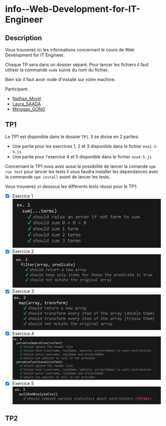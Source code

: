 # info--Web-Development-for-IT-Engineer

## Description

Vous trouverez ici les informations concernant le cours de Web Development for IT Engineer.

Chaque TP sera dans un dossier séparé.
Pour lancer les fichiers il faut utiliser la commande `node` suivie du nom du fichier.

Bien sûr il faut avoir node d'installé sur votre machine.

Participant:

- [Nathan_Morel]()
- [Laura_SAADA]()
- [Minggao_GONG]()

## TP1

Le TP1 est disponible dans le dossier `TP1`.
Il se divise en 2 parties:

- Une partie pour les exercices 1, 2 et 3 disponible dans le fichier `exo1-2-3.js`
- Une partie pour l'exercice 4 et 5 disponible dans le fichier `exo4-5.js`

Concernant le TP1 nous avez aussi la possibilité de lancer la comande `npm run test` pour lancer les tests il vous faudra installer les dépendances avec la commande `npm install` avant de lancer les tests.

Vous trouverez ci-dessous les différents tests réussi pour le TP1:

- [x] Exercice 1
      ![Alt text](Lab1/img/image-1.png)
- [x] Exercice 2
      ![Alt text](Lab1/img/image-2.png)
- [x] Exercice 3
      ![Alt text](Lab1/img/image-3.png)
- [x] Exercice 4
      ![Alt text](Lab1/img/image-4.png)
- [x] Exercice 5
      ![Alt text](Lab1/img/image-5.png)

## TP2
